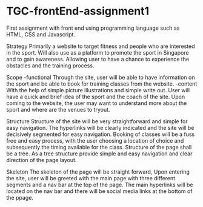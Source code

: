 # TGC-frontEnd-assignment1

First assignment with front end using programming language  such as HTML, CSS and Javascript.

Strategy
Primarily a website to target fitness and people who are interested in the sport. Will also use as a platform to promote the sport in Singapore and to gain awareness.
Allowing user to have a chance to experience the obstacles and the training process.

Scope
-functional
Through the site, user will be able to have information on the sport and be able to book for training classes from the website. 
-content
With the help of simple picture illustrations and simple write out. User will have a quick and brief idea of the sport and the coach of the site. 
Upon coming to the website, the user may want to understand more about the sport and where are the venues to tryout.

Structure
Structure of the site will be very straightforward and simple for easy navigation. The hyperlinks will be clearly indicated and the site will be decisively segmented for easy navigation.
Booking of classes will be a fuss free and easy process, with the user choosing a location of choice and subsequently the timing available for the class.
Structure of the page shall be a tree. As a tree structure provide simple and easy navigation and clear direction of the page layout.

Skeleton
The skeleton of the page will be straight forward,
Upon entering the site, user will be greeted with the main page with three different segments and a nav bar at the top of the page.
The main hyperlinks will be located on the nav bar and there will be social media links at the bottom of the ppage.
